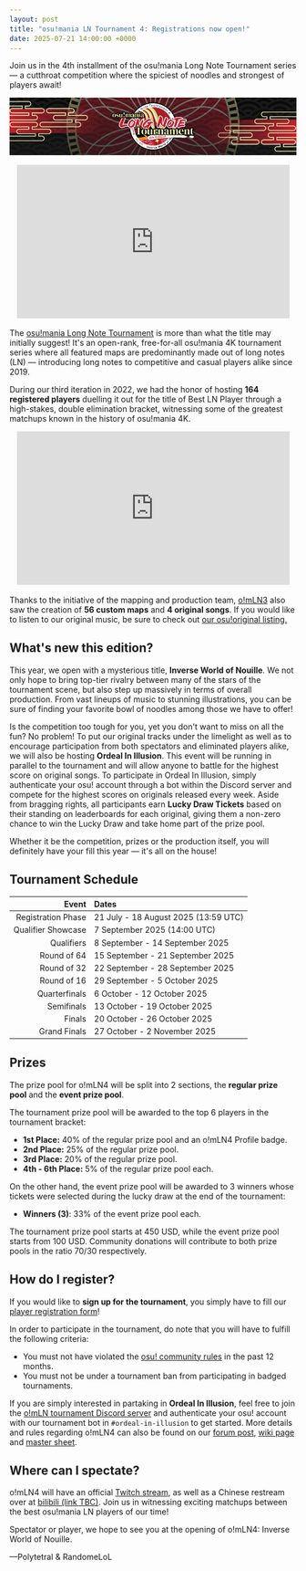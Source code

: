 ```yaml
---
layout: post
title: "osu!mania LN Tournament 4: Registrations now open!"
date: 2025-07-21 14:00:00 +0000
---
```


Join us in the 4th installment of the osu!mania Long Note Tournament series — a cutthroat competition where the spiciest of noodles and strongest of players await!

![](/wiki/shared/news/2025-07-21-osu-mania-ln-tournament-4-registrations-now-open/banner.jpg)

<div align="center" class="osu-md__paragraph">
    <iframe width="95%" style="aspect-ratio: 16 / 9;" src="https://www.youtube.com/embed/NOJPfrxx9wI" frameborder="0" allowfullscreen></iframe>
</div>

The [osu!mania Long Note Tournament](/wiki/Tournaments/o!mLN/4) is more than what the title may initially suggest! It's an open-rank, free-for-all osu!mania 4K tournament series where all featured maps are predominantly made out of long notes (LN) — introducing long notes to competitive and casual players alike since 2019.

During our third iteration in 2022, we had the honor of hosting **164 registered players** duelling it out for the title of Best LN Player through a high-stakes, double elimination bracket, witnessing some of the greatest matchups known in the history of osu!mania 4K.

<div align="center" class="osu-md__paragraph">
    <iframe width="95%" style="aspect-ratio: 16 / 9;" src="https://www.youtube.com/embed/r9MCInVDKFs" frameborder="0" allowfullscreen></iframe>
</div>

Thanks to the initiative of the mapping and production team, [o!mLN3](/wiki/Tournaments/o!mLN/3) also saw the creation of **56 custom maps** and **4 original songs**. If you would like to listen to our original music, be sure to check out [our osu!original listing.](/wiki/Community/Bespoke_music#community-run-tournament-releases)

## What's new this edition?

This year, we open with a mysterious title, **Inverse World of Nouille**. We not only hope to bring top-tier rivalry between many of the stars of the tournament scene, but also step up massively in terms of overall production. From vast lineups of music to stunning illustrations, you can be sure of finding your favorite bowl of noodles among those we have to offer!

Is the competition too tough for you, yet you don't want to miss on all the fun? No problem! To put our original tracks under the limelight as well as to encourage participation from both spectators and eliminated players alike, we will also be hosting **Ordeal In Illusion**. This event will be running in parallel to the tournament and will allow anyone to battle for the highest score on original songs. To participate in Ordeal In Illusion, simply authenticate your osu! account through a bot within the Discord server and compete for the highest scores on originals released every week. Aside from bragging rights, all participants earn **Lucky Draw Tickets** based on their standing on leaderboards for each original, giving them a non-zero chance to win the Lucky Draw and take home part of the prize pool.

Whether it be the competition, prizes or the production itself, you will definitely have your fill this year — it's all on the house!

## Tournament Schedule

| Event | Dates |
| --: | :-- |
| Registration Phase | 21 July - 18 August 2025 (13:59 UTC) |
| Qualifier Showcase | 7 September 2025 (14:00 UTC) |
| Qualifiers | 8 September - 14 September 2025 |
| Round of 64 | 15 September - 21 September 2025 |
| Round of 32 | 22 September - 28 September 2025 |
| Round of 16 | 29 September - 5 October 2025 |
| Quarterfinals | 6 October - 12 October 2025 |
| Semifinals | 13 October - 19 October 2025 |
| Finals | 20 October - 26 October 2025 |
| Grand Finals | 27 October - 2 November 2025 |

## Prizes

The prize pool for o!mLN4 will be split into 2 sections, the **regular prize pool** and the **event prize pool**.

The tournament prize pool will be awarded to the top 6 players in the tournament bracket:

- **1st Place:** 40% of the regular prize pool and an o!mLN4 Profile badge.
- **2nd Place:** 25% of the regular prize pool.
- **3rd Place:** 20% of the regular prize pool.
- **4th - 6th Place:** 5% of the regular prize pool each.

On the other hand, the event prize pool will be awarded to 3 winners whose tickets were selected during the lucky draw at the end of the tournament:

- **Winners (3)**: 33% of the event prize pool each.

The tournament prize pool starts at 450 USD, while the event prize pool starts from 100 USD. Community donations will contribute to both prize pools in the ratio 70/30 respectively.

## How do I register?

If you would like to **sign up for the tournament**, you simply have to fill our [player registration form](https://docs.google.com/forms/d/1218mYihBDuUrVf1n7EB69H1aMouFV_wRhDyL5Yja9WI/edit)!

In order to participate in the tournament, do note that you will have to fulfill the following criteria:

- You must not have violated the [osu! community rules](/wiki/Rules) in the past 12 months.
- You must not be under a tournament ban from participating in badged tournaments.

If you are simply interested in partaking in **Ordeal In Illusion**, feel free to join the [o!mLN tournament Discord server](https://discord.gg/W6zs7mEjxY) and authenticate your osu! account with our tournament bot in `#ordeal-in-illusion` to get started. More details and rules regarding o!mLN4 can also be found on our [forum post](), [wiki page](/wiki/Tournaments/o!mLN/4) and [master sheet](https://docs.google.com/spreadsheets/d/1Wl3Q41AI0e36sINVWh6qJHtKcCG_fdju2_0CdBm0DGs/edit?pli=1&gid=557086685#gid=557086685). 

## Where can I spectate?

o!mLN4 will have an official [Twitch stream](https://www.twitch.tv/osumanialive), as well as a Chinese restream over at [bilibili (link TBC)](). Join us in witnessing exciting matchups between the best osu!mania LN players of our time!

Spectator or player, we hope to see you at the opening of o!mLN4: Inverse World of Nouille.

—Polytetral & RandomeLoL
